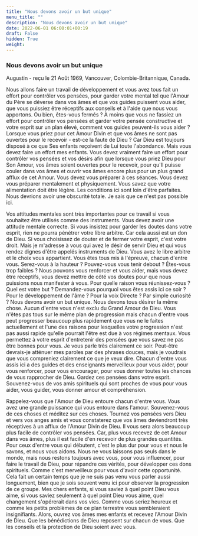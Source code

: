 ```yaml
---
title: "Nous devons avoir un but unique"
menu_title: ""
description: "Nous devons avoir un but unique"
date: 2022-06-01 06:00:01+00:19
draft: False
hidden: True
weight:
---
```

### Nous devons avoir un but unique

Augustin - reçu le 21 Août 1969, Vancouver, Colombie-Britannique, Canada.

Nous allons faire un travail de développement et vous avez tous fait un effort pour contrôler vos pensées, pour garder votre mental tel que l'Amour du Père se déverse dans vos âmes et que vos guides puissent vous aider, que vous puissiez être réceptifs aux conseils et à l'aide que nous vous apportons. Ou bien, êtes-vous fermés ? À moins que vous ne fassiez un effort pour contrôler vos pensées et garder votre pensée constructive et votre esprit sur un plan élevé, comment vos guides peuvent-ils vous aider ? Lorsque vous priez pour cet Amour Divin et que vos âmes ne sont pas ouvertes pour le recevoir - est-ce la faute de Dieu ? Car Dieu est toujours disposé à ce que Ses enfants reçoivent de Lui toute l'abondance. Mais vous devez faire un effort mes enfants. Vous devez vraiment faire un effort pour contrôler vos pensées et vos désirs afin que lorsque vous priez Dieu pour Son Amour, vos âmes soient ouvertes pour le recevoir, pour qu'Il puisse couler dans vos âmes et ouvrir vos âmes encore plus pour un plus grand afflux de cet Amour. Vous devez vous préparer à ces séances. Vous devez vous préparer mentalement et physiquement. Vous savez que votre alimentation doit être légère. Les conditions ici sont loin d'être parfaites. Nous devrions avoir une obscurité totale. Je sais que ce n'est pas possible ici.

Vos attitudes mentales sont très importantes pour ce travail si vous souhaitez être utilisés comme des instruments. Vous devez avoir une attitude mentale correcte. Si vous insistez pour garder les doutes dans votre esprit, rien ne pourra pénétrer votre libre arbitre. Car cela aussi est un don de Dieu. Si vous choisissez de douter et de fermer votre esprit, c'est votre droit. Mais je m'adresse à vous qui avez le désir de servir Dieu et qui vous rendez dignes d'être appelés instruments de Dieu. Vous avez le libre arbitre et le choix vous appartient. Vous êtes tous mis à l'épreuve, chacun d'entre vous. Serez-vous à la hauteur ? Pouvez-vous vous tenir debout ? Êtes-vous trop faibles ? Nous pouvons vous renforcer et vous aider, mais vous devez être réceptifs, vous devez mettre de côté vos doutes pour que nous puissions nous manifester à vous. Pour quelle raison vous réunissez-vous ? Quel est votre but ? Demandez-vous pourquoi vous êtes assis ici ce soir ? Pour le développement de l'âme ? Pour la voix Directe ? Par simple curiosité ? Nous devons avoir un but unique. Nous devons tous désirer la même chose. Aucun d'entre vous n'est exclu du Grand Amour de Dieu. Vous n'êtes pas tous sur le même plan de progression mais chacun d'entre vous peut progresser beaucoup plus rapidement que vous ne le faites actuellement et l'une des raisons pour lesquelles votre progression n'est pas aussi rapide qu'elle pourrait l'être est due à vos régimes mentaux. Vous permettez à votre esprit d'entretenir des pensées que vous savez ne pas être bonnes pour vous. Je vous parle très clairement ce soir. Peut-être devrais-je atténuer mes paroles par des phrases douces, mais je voudrais que vous compreniez clairement ce que je veux dire. Chacun d'entre vous assis ici a des guides et des enseignants merveilleux pour vous aider, pour vous renforcer, pour vous encourager, pour vous donner toutes les chances de vous rapprocher de Dieu. Gardez ces pensées dans votre esprit. Souvenez-vous de vos amis spirituels qui sont proches de vous pour vous aider, vous guider, vous donner amour et compréhension.

Rappelez-vous que l'Amour de Dieu entoure chacun d'entre vous. Vous avez une grande puissance qui vous entoure dans l'amour. Souvenez-vous de ces choses et méditez sur ces choses. Tournez vos pensées vers Dieu et vers vos anges amis et vous constaterez que vos âmes deviendront très réceptives à un afflux de l'Amour Divin de Dieu. Il vous sera alors beaucoup plus facile de contrôler vos pensées. Car, plus vous recevez de cet Amour dans vos âmes, plus il est facile d'en recevoir de plus grandes quantités. Pour ceux d'entre vous qui débutent, c'est le plus dur pour vous et nous le savons, et nous vous aidons. Nous ne vous laissons pas seuls dans le monde, mais nous restons toujours avec vous, pour vous influencer, pour faire le travail de Dieu, pour répandre ces vérités, pour développer ces dons spirituels. Comme c'est merveilleux pour vous d'avoir cette opportunité. Cela fait un certain temps que je ne suis pas venu vous parler aussi longuement, bien que je sois souvent venu ici pour observer la progression de ce groupe. Mes chers enfants, si vous saviez à quel point Dieu vous aime, si vous saviez seulement à quel point Dieu vous aime, quel changement s'opérerait dans vos vies. Comme vous seriez heureux et comme les petits problèmes de ce plan terrestre vous sembleraient insignifiants. Alors, ouvrez vos âmes mes enfants et recevez l'Amour Divin de Dieu. Que les bénédictions de Dieu reposent sur chacun de vous. Que les conseils et la protection de Dieu soient avec vous.
